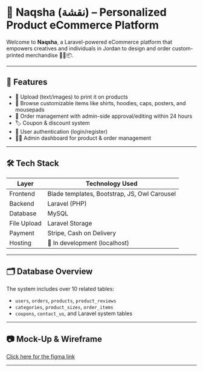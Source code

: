 # 🧵 Naqsha (نقشة) – Personalized Product eCommerce Platform

Welcome to **Naqsha**, a Laravel-powered eCommerce platform that empowers creatives and individuals in Jordan to design and order custom-printed merchandise 🧢👕📦.

---

## 🌟 Features

- 🎨 Upload (text/images) to print it on products
- 🛒 Browse customizable items like shirts, hoodies, caps, posters, and mousepads
- 🧾 Order management with admin-side approval/editing within 24 hours
- 🏷️ Coupon & discount system
- 👤 User authentication (login/register)
- 🧑‍💼 Admin dashboard for product & order management

---

## 🛠️ Tech Stack

| Layer            | Technology Used                           |
| ---------------- | ------------------------------------------ |
| Frontend         | Blade templates, Bootstrap, JS, Owl Carousel |
| Backend          | Laravel (PHP)                             |
| Database         | MySQL                                     |
| File Upload      | Laravel Storage                           |
| Payment          | Stripe, Cash on Delivery                  |
| Hosting          | 🚧 In development (localhost)             |

---

## 🗂️ Database Overview

The system includes over 10 related tables:
- `users`, `orders`, `products`, `product_reviews`
- `categories`, `product_sizes`, `order_items`
- `coupons`, `contact_us`, and Laravel system tables


---

## 📷 Mock-Up & Wireframe

[Click here for the figma link](https://www.figma.com/design/4J2hZPrwVZ2rVZZCsWyCuV/Nakshah?node-id=0-1&t=CDIHbtxvdcX2ZRxL-0)

---


